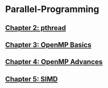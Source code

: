 # Parallel-Programming

## [Chapter 2: pthread](./chapter2_pthread.md)

## [Chapter 3: OpenMP Basics](./chapter3_openmp_basics.md)

## [Chapter 4: OpenMP Advances](./chapter4_openmp_advances.md)

## [Chapter 5: SIMD](./chapter5_simd.md)
